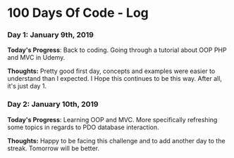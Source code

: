 # 100 Days Of Code - Log

### Day 1: January 9th, 2019


**Today's Progress**: Back to coding. Going through a tutorial about OOP PHP and MVC in Udemy. 

**Thoughts:** Pretty good first day, concepts and examples were easier to understand than I expected. I Hope this continues to be this way. After all, it's just day 1.   

### Day 2: January 10th, 2019

**Today's Progress**: Learning OOP and MVC. More specifically refreshing some topics in regards to PDO database interaction.

**Thoughts:** Happy to be facing this challenge and to add another day to the streak. Tomorrow will be better.  


